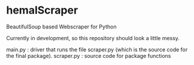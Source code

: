 # hemalScraper
BeautifulSoup based Webscraper for Python

Currently in development, so this repository should look a little messy.

main.py : driver that runs the file scraper.py (which is the source code for the final package).
scraper.py : source code for package functions
